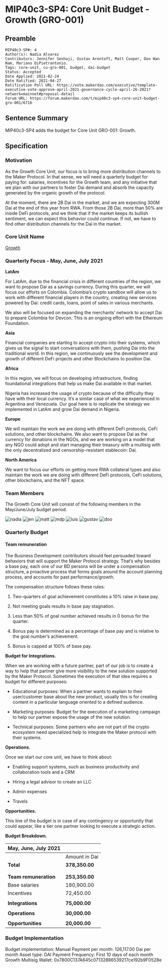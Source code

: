 # MIP40c3-SP4: Core Unit Budget - Growth (GRO-001)

## Preamble

```
MIP40c3-SP#: 4
Author(s): Nadia Alvarez
Contributors: Jennifer Senhaji, Gustav Arentoft, Matt Cooper, Doo Wan Nam, Mariano DiPietrantonio.
Tags: core-unit, cu-gro-001, budget, dai-budget
Status: Accepted
Date Applied: 2021-02-24
Date Ratified: 2021-04-27
Ratification Poll URL: https://vote.makerdao.com/executive/template-executive-vote-approve-april-2021-governance-cycle-april-26-2021?network=mainnet#proposal-detail
Forum URL: https://forum.makerdao.com/t/mip40c3-sp4-core-unit-budget-gro-001/6716
```
## Sentence Summary

MIP40c3-SP4 adds the budget for Core Unit GRO-001: Growth.

## Specification

### Motivation

As the Growth Core Unit, our focus is to bring more distribution channels to the Maker Protocol. In that sense, we will need a quarterly budget for paying for: salaries, incentives for the Growth team, and any initiative that we plan with our partners to foster Dai demand and absorb the capacity generated by the organic growth of the protocol.

At the moment, there are 2B Dai in the market, and we are expecting 300M Dai at the end of this year from RWA. From those 2B Dai, more than 50% are inside DeFi protocols, and we think that if the market keeps its bullish sentiment, we can expect this behavior could continue. If not, we have to find other distribution channels for the Dai in the market.

### Core Unit Name

[Growth](https://forum.makerdao.com/t/mip39c2-sp4-growth-core-unit-gro-001/6715)

### Quarterly Focus - May, June, July 2021

**LatAm**

For LatAm, due to the financial crisis in different countries of the region, we want to propose Dai as a savings currency. During this quarter, we will focus our efforts on Colombia. Colombia’s crypto sandbox will allow us to work with different financial players in the country, creating new services powered by Dai: credit cards, loans, point of sales in various merchants.

We also will be focused on expanding the merchants’ network to accept Dai to prepare Colombia for Devcon. This is an ongoing effort with the Ethereum Foundation.

**Asia**

Financial companies are starting to accept crypto into their systems, which gives us the signal to start conversations with them, pushing Dai into the traditional world. In this region, we continuously see the development and growth of different DeFi projects and other Blockchains to position Dai.

**Africa**

In this region, we will focus on developing infrastructure, finding foundational integrations that help us make Dai available in that market.

Nigeria has increased the usage of crypto because of the difficulty they have with their local currency. It’s a similar case of what we experienced in Argentina and Venezuela. Our goal here is to replicate the strategy we implemented in LatAm and grow Dai demand in Nigeria.

**Europe**

We will maintain the work we are doing with different DeFi protocols, CeFi solutions, and other blockchains. We also want to propose Dai as the currency for donations in the NGOs, and we are working on a model that any NGO could adopt and start managing their treasury with a multisig with the only decentralized and censorship-resistant stablecoin: Dai.

**North America**

We want to focus our efforts on getting more RWA collateral types and also maintain the work we are doing with different DeFi protocols, CeFi solutions, other blockchains, and the NFT space.

### Team Members

The Growth Core Unit will consist of the following members in the May/June/July budget period.

![nadia](https://user-images.githubusercontent.com/32653033/114280027-70a04e00-9a05-11eb-911b-9862ca4b4961.png)
![jen](https://user-images.githubusercontent.com/32653033/114280063-9d546580-9a05-11eb-8127-62be8bf22721.png)
![matt](https://user-images.githubusercontent.com/32653033/114280065-9e859280-9a05-11eb-9ad4-0e0f6b5d128d.png)
![mdp](https://user-images.githubusercontent.com/32653033/114280066-9fb6bf80-9a05-11eb-9c22-2c50d7ef556b.png)
![luis](https://user-images.githubusercontent.com/32653033/114280068-a1808300-9a05-11eb-9965-5c0f7d9bdccd.png)
![gustav](https://user-images.githubusercontent.com/32653033/114280069-a2b1b000-9a05-11eb-8e3d-198c65d6ca67.png)
![doo](https://user-images.githubusercontent.com/32653033/114280094-c4ab3280-9a05-11eb-85dc-7c1da6081468.png)

### Quarterly Budget

#### Team remuneration

The Business Development contributors should feel persuaded toward behaviors that will support the Maker Protocol strategy. That’s why besides a base pay, each one of our BD persons will be under a compensation structure, a proactive process that forms goals around the account planning process, and accounts for past performance/growth.

The compensation structure follows these rules:

1. Two-quarters of goal achievement constitutes a 10% raise in base pay.

2. Not meeting goals results in base pay stagnation.

3. Less than 50% of goal number achieved results in 0 bonus for the quarter.

4. Bonus pay is determined as a percentage of base pay and is relative to the goal number’s achievement.

5. Bonus is capped at 100% of base pay.

**Budget for Integrations.**

When we are working with a future partner, part of our job is to create a way to help that partner give more visibility to the new solution supported by the Maker Protocol. Sometimes the execution of that idea requires a budget for different purposes:

* Educational purposes: When a partner wants to explain to their user/customer base about the new product, usually this is for creating content in a particular language oriented to a defined audience.

* Marketing purposes: Budget for the execution of a marketing campaign to help our partner expose the usage of the new solution.

* Technical purposes: Some partners who are not part of the crypto ecosystem need specialized help to integrate the Maker protocol with their systems.

**Operations.**

Once we start our core unit, we have to think about:

* Enabling support systems, such as business productivity and collaboration tools and a CRM

* Hiring a legal advisor to create an LLC

* Admin expenses

* Travels

**Opportunities.**

This line of the budget is in case of any contingency or opportunity that could appear, like a tier one partner looking to execute a strategic action.

**Budget Breakdown.**

| **May, June, July 2021** |                |
|-----------------------------|----------------|
|                             | Amount in Dai  |
| **Total**                   | **378,350.00** |
|                             |                |
|                             |                |
| **Team remuneration**       | **253,350.00** |
|               Base salaries |     180,900.00 |
|                  Incentives |      72,450.00 |
|                             |                |
| **Integrations**            |  **75,000.00** |
|                             |                |
| **Operations**              |  **30,000.00** |
|                             |                |
| **Opportunities**           |  **20,000.00** |

### Budget Implementation

Budget implementation: Manual
Payment per month: 126,117.00 Dai per month
Asset type: DAI
Payment Frequency: First 10 days of each month
Growth Multisig Wallet: 0x7800C137A645c07132886539217ce192b9F0528e
